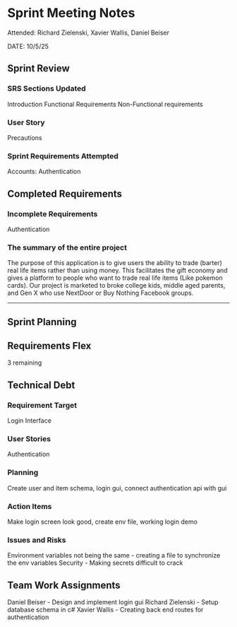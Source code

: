 # Sprint Meeting Notes
Attended: Richard Zielenski, Xavier Wallis, Daniel Beiser

DATE: 10/5/25

## Sprint Review
### SRS Sections Updated
Introduction
Functional Requirements
Non-Functional requirements

### User Story
Precautions

### Sprint Requirements Attempted
Accounts: Authentication

## Completed Requirements

### Incomplete Requirements
Authentication

### The summary of the entire project

The purpose of this application is to give users the ability to trade (barter) real life items rather than using money. This facilitates the gift economy and gives a platform to people who want to trade real life items (Like pokemon cards). Our project is marketed to broke college kids, middle aged parents, and Gen X who use NextDoor or Buy Nothing Facebook groups.

*** 
## Sprint Planning
## Requirements Flex
3 remaining

## Technical Debt

### Requirement Target
Login Interface

### User Stories
Authentication

### Planning
Create user and item schema, login gui, connect authentication api with gui

### Action Items
Make login screen look good, create env file, working login demo

### Issues and Risks
Environment variables not being the same - creating a file to synchronize the env variables
Security - Making secrets difficult to crack

## Team Work Assignments
Daniel Beiser - Design and implement login gui
Richard Zielenski - Setup database schema in c#
Xavier Wallis - Creating back end routes for authentication
